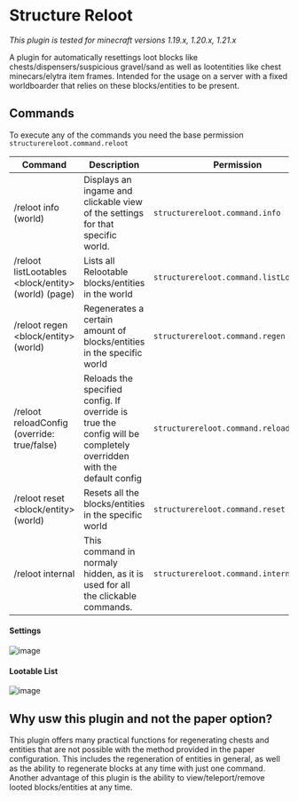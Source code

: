 # Structure Reloot

*This plugin is tested for minecraft versions 1.19.x, 1.20.x, 1.21.x*

A plugin for automatically resettings loot blocks like chests/dispensers/suspicious gravel/sand as well as lootentities
like chest minecars/elytra item frames. Intended for the usage on a server with a fixed worldboarder that relies on
these blocks/entities to be present.

## Commands

To execute any of the commands you need the base permission `structurereloot.command.reloot`

| Command                                                  | Description                                                                                                        | Permission                              |
|----------------------------------------------------------|--------------------------------------------------------------------------------------------------------------------|-----------------------------------------|
| /reloot info (world)                                     | Displays an ingame and clickable view of the settings for that specific world.                                     | `structurereloot.command.info`          |
| /reloot listLootables <block/entity> (world) (page)      | Lists all Relootable blocks/entities in the world                                                                  | `structurereloot.command.listLootables` |
| /reloot regen <block/entity> <amount> (world)            | Regenerates a certain amount of blocks/entities in the specific world                                              | `structurereloot.command.regen`         |
| /reloot reloadConfig <configName> (override: true/false) | Reloads the specified config. If override is true the config will be completely overridden with the default config | `structurereloot.command.reloadConfig`  |
| /reloot reset <block/entity> (world)                     | Resets all the blocks/entities in the specific world                                                               | `structurereloot.command.reset`         |
| /reloot internal <subcommand>                            | This command in normaly hidden, as it is used for all the clickable commands.                                      | `structurereloot.command.internal`      |

#### Settings

![image](https://github.com/CansteinBerlin/StructureReloot/assets/75828222/5dc693ff-981e-40d9-a9dd-929127c40d02)

#### Lootable List

![image](https://github.com/CansteinBerlin/StructureReloot/assets/75828222/8d896bc3-620f-4955-b2eb-100b0154b1de)

## Why usw this plugin and not the paper option?
This plugin offers many practical functions for regenerating chests and entities that are not possible with the method provided in the paper configuration. 
This includes the regeneration of entities in general, as well as the ability to regenerate blocks at any time with just one command. 
Another advantage of this plugin is the ability to view/teleport/remove looted blocks/entities at any time.
